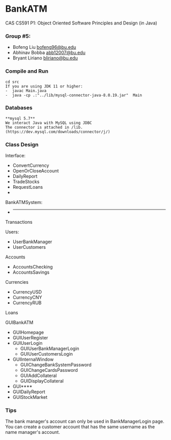 # BankATM

CAS CS591 P1: Object Oriented Software Principles and Design (in Java)

### Group #5:
-  Bofeng Liu <bofeng96@bu.edu>
-  Abhinav Bobba <abb12007@bu.edu>
-  Bryant Liriano <bliriano@bu.edu>


### Compile and Run
	cd src
	If you are using JDK 11 or higher:  
	-  javac Main.java  
	-  java -cp .:"../lib/mysql-connector-java-8.0.19.jar"  Main  

### Databases
	**mysql 5.7**  
	We interact Java with MySQL using JDBC  
	The connector is attached in /lib. (https://dev.mysql.com/downloads/connector/j/)  

### Class Design

Interface:  
-  ConvertCurrency
-  OpenOrCloseAccount
-  DailyReport
-  TradeStocks
-  RequestLoans
-  

BankATMSystem:  
-  ***

Transactions  

Users:  
-  UserBankManager
-  UserCustomers  

Accounts  
-  AccountsChecking
-  AccountsSavings  

Currencies  
-  CurrencyUSD
-  CurrencyCNY
-  CurrencyRUB  

Loans  

GUIBankATM  
-  GUIHomepage
-  GUIUserRegister
-  GUIUserLogin
    -  GUIUserBankManagerLogin
    -  GUIUserCustomersLogin
-  GUIInternalWindow
    -  GUIChangeBankSystemPassword
    -  GUIChangeCardsPassword
    -  GUIAddCollateral
    -  GUIDisplayCollateral
-  GUI****
-  GUIDailyReport
-  GUIStockMarket  


### Tips
The bank manager's account can only be used in BankManagerLogin page. You can create a customer account that has the same username as the name manager's account.

